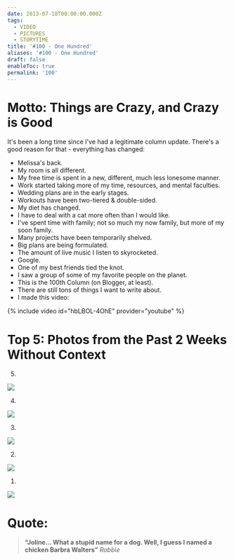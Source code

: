 ```yaml
---
date: 2013-07-18T00:00:00.000Z
tags:
  - VIDEO
  - PICTURES
  - STORYTIME
title: '#100 - One Hundred'
aliases: '#100 - One Hundred'
draft: false
enableToc: true
permalink: '100'
---
```


# Motto: Things are Crazy, and Crazy is Good

It's been a long time since I've had a legitimate column update. There's a good reason for that - everything has changed:
* Melissa's back.
* My room is all different.
* My free time is spent in a new, different, much less lonesome manner.
* Work started taking more of my time, resources, and mental faculties. 
* Wedding plans are in the early stages.
* Workouts have been two-tiered & double-sided.
* My diet has changed.
* I have to deal with a cat more often than I would like.
* I've spent time with family; not so much my now family, but more of my soon family.
* Many projects have been temporarily shelved.
* Big plans are being formulated.
* The amount of live music I listen to skyrocketed.
* Google.
* One of my best friends tied the knot.
* I saw a group of some of my favorite people on the planet.
* This is the 100th Column (on Blogger, at least).
* There are still tons of things I want to write about.
* I made this video:

{% include video id="hbLBOL-4OhE" provider="youtube" %}

# Top 5: Photos from the Past 2 Weeks Without Context
5. 

![](assets/100-1.jpg)

4. 

![](assets/100-2.jpg)

3. 

![](assets/100-3.jpg)

2. 

![](assets/100-4.jpg)

1. 

![](assets/100-5.jpg)


# Quote:
> **“Joline... What a stupid name for a dog. Well, I guess I named a chicken Barbra Walters”**
<cite>Robbie</cite>
